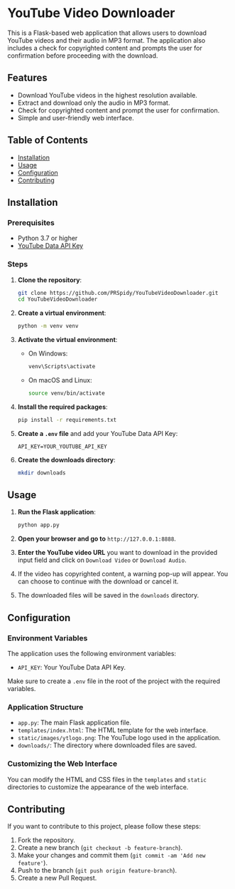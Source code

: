 # YouTube Video Downloader

This is a Flask-based web application that allows users to download YouTube videos and their audio in MP3 format. The application also includes a check for copyrighted content and prompts the user for confirmation before proceeding with the download.

## Features

- Download YouTube videos in the highest resolution available.
- Extract and download only the audio in MP3 format.
- Check for copyrighted content and prompt the user for confirmation.
- Simple and user-friendly web interface.

## Table of Contents

- [Installation](#installation)
- [Usage](#usage)
- [Configuration](#configuration)
- [Contributing](#contributing)

## Installation

### Prerequisites

- Python 3.7 or higher
- [YouTube Data API Key](https://developers.google.com/youtube/registering_an_application)

### Steps

1. **Clone the repository**:

    ```bash
    git clone https://github.com/PRSpidy/YouTubeVideoDownloader.git
    cd YouTubeVideoDownloader
    ```

2. **Create a virtual environment**:

    ```bash
    python -m venv venv
    ```

3. **Activate the virtual environment**:

    - On Windows:

        ```bash
        venv\Scripts\activate
        ```

    - On macOS and Linux:

        ```bash
        source venv/bin/activate
        ```

4. **Install the required packages**:

    ```bash
    pip install -r requirements.txt
    ```

5. **Create a `.env` file** and add your YouTube Data API Key:

    ```plaintext
    API_KEY=YOUR_YOUTUBE_API_KEY
    ```

6. **Create the downloads directory**:

    ```bash
    mkdir downloads
    ```

## Usage

1. **Run the Flask application**:

    ```bash
    python app.py
    ```

2. **Open your browser and go to** `http://127.0.0.1:8888`.

3. **Enter the YouTube video URL** you want to download in the provided input field and click on `Download Video` or `Download Audio`.

4. If the video has copyrighted content, a warning pop-up will appear. You can choose to continue with the download or cancel it.

5. The downloaded files will be saved in the `downloads` directory.

## Configuration

### Environment Variables

The application uses the following environment variables:

- `API_KEY`: Your YouTube Data API Key.

Make sure to create a `.env` file in the root of the project with the required variables.

### Application Structure

- `app.py`: The main Flask application file.
- `templates/index.html`: The HTML template for the web interface.
- `static/images/ytlogo.png`: The YouTube logo used in the application.
- `downloads/`: The directory where downloaded files are saved.

### Customizing the Web Interface

You can modify the HTML and CSS files in the `templates` and `static` directories to customize the appearance of the web interface.

## Contributing

If you want to contribute to this project, please follow these steps:

1. Fork the repository.
2. Create a new branch (`git checkout -b feature-branch`).
3. Make your changes and commit them (`git commit -am 'Add new feature'`).
4. Push to the branch (`git push origin feature-branch`).
5. Create a new Pull Request.
